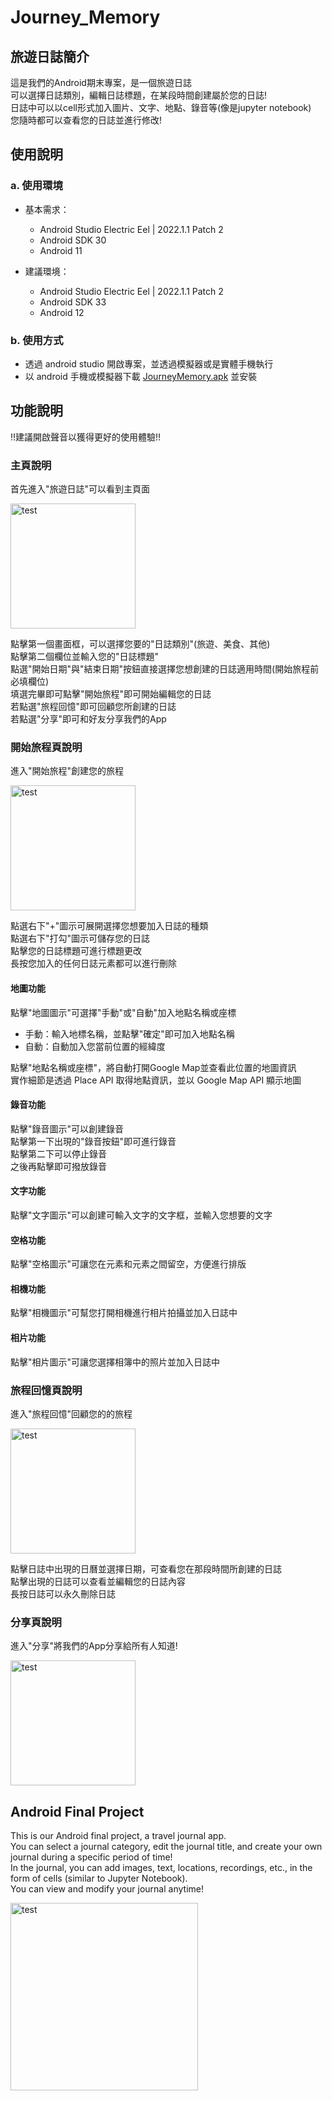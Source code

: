 # Journey_Memory

## 旅遊日誌簡介
這是我們的Android期末專案，是一個旅遊日誌<br>
可以選擇日誌類別，編輯日誌標題，在某段時間創建屬於您的日誌!<br>
日誌中可以以cell形式加入圖片、文字、地點、錄音等(像是jupyter notebook)<br>
您隨時都可以查看您的日誌並進行修改!

## 使用說明

### a. 使用環境

+ 基本需求：
    + Android Studio Electric Eel | 2022.1.1 Patch 2
    + Android SDK 30
    + Android 11

+ 建議環境：
    + Android Studio Electric Eel | 2022.1.1 Patch 2
    + Android SDK 33
    + Android 12

### b. 使用方式

+ 透過 android studio 開啟專案，並透過模擬器或是實體手機執行
+ 以 android 手機或模擬器下載 [JourneyMemory.apk](https://raw.githubusercontent.com/Jayyyu1w/Journey_Memory/main/JourneyMemory.apk) 並安裝


## 功能說明
!!建議開啟聲音以獲得更好的使用體驗!!

### 主頁說明
首先進入"旅遊日誌"可以看到主頁面


<img src="https://github.com/Jayyyu1w/Journey_Memory/blob/main/src/main_page.png?raw=true" alt="test" width="200">


點擊第一個畫面框，可以選擇您要的"日誌類別"(旅遊、美食、其他)<br>
點擊第二個欄位並輸入您的"日誌標題"<br>
點選"開始日期"與"結束日期"按鈕直接選擇您想創建的日誌適用時間(開始旅程前必填欄位)<br>
填選完畢即可點擊"開始旅程"即可開始編輯您的日誌<br>
若點選"旅程回憶"即可回顧您所創建的日誌<br>
若點選"分享"即可和好友分享我們的App<br>

### 開始旅程頁說明
進入"開始旅程"創建您的旅程


<img src="https://github.com/Jayyyu1w/Journey_Memory/blob/main/src/edit_page.png?raw=true" alt="test" width="200">


點選右下"+"圖示可展開選擇您想要加入日誌的種類<br>
點選右下"打勾"圖示可儲存您的日誌<br>
點擊您的日誌標題可進行標題更改<br>
長按您加入的任何日誌元素都可以進行刪除<br>

#### 地圖功能

點擊"地圖圖示"可選擇"手動"或"自動"加入地點名稱或座標<br>
+ 手動：輸入地標名稱，並點擊"確定"即可加入地點名稱
+ 自動：自動加入您當前位置的經緯度

點擊"地點名稱或座標"，將自動打開Google Map並查看此位置的地圖資訊<br>
實作細節是透過 Place API 取得地點資訊，並以 Google Map API 顯示地圖<br>

#### 錄音功能
點擊"錄音圖示"可以創建錄音<br>
點擊第一下出現的"錄音按鈕"即可進行錄音<br>
點擊第二下可以停止錄音<br>
之後再點擊即可撥放錄音<br>

#### 文字功能
點擊"文字圖示"可以創建可輸入文字的文字框，並輸入您想要的文字

#### 空格功能
點擊"空格圖示"可讓您在元素和元素之間留空，方便進行排版

#### 相機功能
點擊"相機圖示"可幫您打開相機進行相片拍攝並加入日誌中

#### 相片功能
點擊"相片圖示"可讓您選擇相簿中的照片並加入日誌中

### 旅程回憶頁說明
進入"旅程回憶"回顧您的的旅程


<img src="https://github.com/Jayyyu1w/Journey_Memory/blob/main/src/memory_page.png?raw=true" alt="test" width="200">


點擊日誌中出現的日曆並選擇日期，可查看您在那段時間所創建的日誌<br>
點擊出現的日誌可以查看並編輯您的日誌內容<br>
長按日誌可以永久刪除日誌<br>

### 分享頁說明
進入"分享"將我們的App分享給所有人知道!


<img src="https://github.com/Jayyyu1w/Journey_Memory/blob/main/src/share_page.png?raw=true" alt="test" width="200">


## Android Final Project
This is our Android final project, a travel journal app.<br>
You can select a journal category, edit the journal title, and create your own journal during a specific period of time!<br>
In the journal, you can add images, text, locations, recordings, etc., in the form of cells (similar to Jupyter Notebook).<br>
You can view and modify your journal anytime!<br>

<img src="https://github.com/Jayyyu1w/Journey_Memory/blob/main/src/test.png?raw=true" alt="test" width="300">
